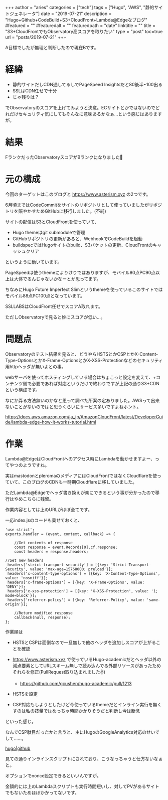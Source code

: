 +++
author = "aries"
categories = ["tech"]
tags = ["Hugo", "AWS", "静的サイトジェネレータ"]
date = "2019-07-21"
description = "Hugo+Github+CodeBuild+S3+CloudFront+Lambda@Edgeなブログ"
#featured = ""
#featuredalt = ""
featuredpath = "date"
linktitle = ""
title = "S3+CloudFrontでもObservatory高スコアを取りたい"
type = "post"
toc=true
url = "posts/2019-07-21"
+++

A目標でしたが無理と判断したので現在Bです。

# 経緯

- 静的サイトだしCDN通してるしでPageSpeed Insightsだと80後半~100出る
- SSLはCDN任せで十分
- じゃ残りは？

でObservatoryのスコアを上げてみようと決意。ECサイトとかではないのでどれだけセキュリティ気にしてもそんなに意味あるかなぁ…という感じはありますが。

# 結果

FランクだったObservatoryスコアがBランクになりました🎉

# 元の構成

今回のターゲットはこのブログと https://www.asterism.xyz の2つです。

6月頃まではCodeCommitをサイトのリポジトリとして使っていましたがリポジトリを賑やかすためGitHubに移行しました。(不純)

サイトの配信はS3とCloudFrontを使っていて、

- Hugo themeはgit submoduleで管理
- GitHubリポジトリの更新があると、WebhookでCodeBuildを起動
- buildspecではHugoサイトのbuild、S3バケットの更新、CloudFrontのキャッシュクリア

というように動いています。

PageSpeedは使うthemeによりけりではありますが、モバイル80点PC90点以上は大体でるんじゃないかなーとか思ってます。

ちなみにHugo Future Imperfect Slimというthemeを使っているこのサイトではモバイル88点PC100点となっています。

SSLLABSはCloudFront任せでスコアA取れます。

ただしObservatoryで見ると妙にスコアが低い…。

# 問題点

Observatoryのテスト結果を見ると、どうやらHSTSとかCSPとかX-Content-Type-OptionsとかX-Frame-OptionsとかX-XSS-Protectionなどのセキュリティ用httpヘッダが無いよとの事。

webサーバを使ってホスティングしている場合はちょこっと設定を変えて、+コンテンツ側で必要であれば対応というだけで終わりですが上記の通りS3+CDNという構成です。

なにか弄る方法無いのかなと思って調べた所案の定ありました。AWSって出来ないことがないのではと思うくらいにサービス多いですよねホント。

https://docs.aws.amazon.com/ja_jp/AmazonCloudFront/latest/DeveloperGuide/lambda-edge-how-it-works-tutorial.html

# 作業

Lambda@EdgeはCloudFrontへのアクセス時にLambdaを動かせますよー、ってやつのようですね。

実はmastodonとpleromaのメディアにはCloudFrontではなくCloudflareを使っていて、このブログのCDNも一時期Cloudflareに移していました。

ただLambda@Edgeでヘッダ書き換えが楽にできるという事が分かったので移行はやめこちらに残留。

作業内容としては上のURLがほぼ全てです。

一応index.jsのコードも乗せておくと、

```
'use strict';
exports.handler = (event, context, callback) => {
    
    //Get contents of response
    const response = event.Records[0].cf.response;
    const headers = response.headers;

//Set new headers 
 headers['strict-transport-security'] = [{key: 'Strict-Transport-Security', value: 'max-age=15768000; preload'}]; 
 headers['x-content-type-options'] = [{key: 'X-Content-Type-Options', value: 'nosniff'}]; 
 headers['x-frame-options'] = [{key: 'X-Frame-Options', value: 'DENY'}]; 
 headers['x-xss-protection'] = [{key: 'X-XSS-Protection', value: '1; mode=block'}]; 
 headers['referrer-policy'] = [{key: 'Referrer-Policy', value: 'same-origin'}]; 
    
    //Return modified response
    callback(null, response);
};
```

作業順は

- HSTSとCSPは面倒なので一旦無しで他のヘッダを追加しスコアが上がることを確認
- https://www.asterism.xyz で使っているHugo-academicだとヘッダ以外の減点要素としてURLスキーム無しで読み込んでる外部リソースがあったためそれらを修正(PullRequest取り込まれました✌)
  - https://github.com/gcushen/hugo-academic/pull/1213

- HSTSを設定
- CSP対応もしようとしたけど今使っているthemeだとインライン実行を無くすのは私の技量ではめっちゃ時間かかりそうだと判断し今は断念

といった感じ。

なんでCSP駄目だったかと言うと、主にHugoのGoogleAnalytics対応のせいでして……。

[hugo|github](https://github.com/gohugoio/hugo/blob/b2a3d4644bb5a505db662b2927af6f80856a3076/tpl/tplimpl/embedded/templates.autogen.go#L114)

見ての通りインラインスクリプトにされており、こうなっちゃうと仕方ないなぁと。

オプションでnonce設定できるといいんですが。

金額的には上のLambdaスクリプトも実行時間短いし、対してPVがあるサイトでもないためほぼかかってないです。
